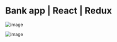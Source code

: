 # Bank app | React | Redux

![image](https://github.com/user-attachments/assets/85987f4f-a9b8-402c-b389-7176c6706390)

![image](https://github.com/user-attachments/assets/20e093a5-a4a2-4fa2-a1b8-700c8ea9e316)
